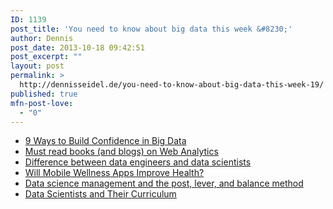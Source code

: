 ```yaml
---
ID: 1139
post_title: 'You need to know about big data this week &#8230;'
author: Dennis
post_date: 2013-10-18 09:42:51
post_excerpt: ""
layout: post
permalink: >
  http://dennisseidel.de/you-need-to-know-about-big-data-this-week-19/
published: true
mfn-post-love:
  - "0"
---
```

<ul class="scrd_digest">
<li><a href="http://feedproxy.google.com/~r/ibm-big-data-hub/~3/ekRqUcCcqE4/9-ways-build-confidence-big-data" rel="external">9 Ways to Build Confidence in Big Data</a>
</li>
<li><a href="http://www.datasciencecentral.com/xn/detail/6448529:BlogPost:111395" rel="external">Must read books (and blogs) on Web Analytics</a>
</li>
<li><a href="http://www.datasciencecentral.com/xn/detail/6448529:BlogPost:111381" rel="external">Difference between data engineers and data scientists</a>
</li>
<li><a href="http://feedproxy.google.com/~r/ibm-big-data-hub/~3/EsYsYj6G44E/will-mobile-wellness-apps-improve-health" rel="external">Will Mobile Wellness Apps Improve Health?</a>
</li>
<li><a href="http://www.techrepublic.com/blog/big-data-analytics/data-science-management-and-the-post-lever-and-balance-method/" rel="external">Data science management and the post, lever, and balance method</a>
</li>
<li><a href="http://feedproxy.google.com/~r/ibm-big-data-hub/~3/_skBOT2BAkE/data-scientists-and-their-curriculum" rel="external">Data Scientists and Their Curriculum</a>
</li>
</ul>